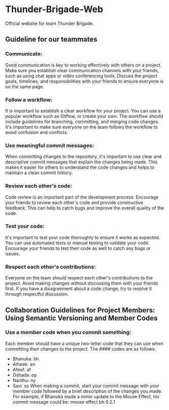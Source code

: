 # Thunder-Brigade-Web

Official website for team Thunder Brigade.

## Guideline for our teammates

### Communicate:

Good communication is key to working effectively with others on a project. Make sure you establish clear communication channels with your friends, such as using chat apps or video conferencing tools. Discuss the project goals, timelines, and responsibilities with your friends to ensure everyone is on the same page.

### Follow a workflow:

It is important to establish a clear workflow for your project. You can use a popular workflow such as Gitflow, or create your own. The workflow should include guidelines for branching, committing, and merging code changes. It's important to make sure everyone on the team follows the workflow to avoid confusion and conflicts.

### Use meaningful commit messages:

When committing changes to the repository, it's important to use clear and descriptive commit messages that explain the changes being made. This makes it easier for others to understand the code changes and helps to maintain a clean commit history.

### Review each other's code:

Code review is an important part of the development process. Encourage your friends to review each other's code and provide constructive feedback. This can help to catch bugs and improve the overall quality of the code.

### Test your code:

It's important to test your code thoroughly to ensure it works as expected. You can use automated tests or manual testing to validate your code. Encourage your friends to test their code as well to catch any bugs or issues.

### Respect each other's contributions:

Everyone on the team should respect each other's contributions to the project. Avoid making changes without discussing them with your friends first. If you have a disagreement about a code change, try to resolve it through respectful discussion.

## Collaboration Guidelines for Project Members: Using Semantic Versioning and Member Codes

### Use a member code when you commit something:

Each member should have a unique two-letter code that they can use when committing their changes to the project. The #### codes are as follows:

- Bhanuka: bh
- Atheek: an
- Afeef: af
- Oshada: op
- Nanthu: ny
- Savi: ss
  When making a commit, start your commit message with your member code followed by a brief description of the changes you made.
  For example, if Bhanuka made a minor update to the Mouse Effect, his commit message could be:
  mouse effect bh 0.2.1
